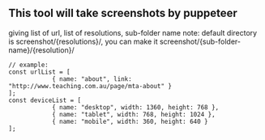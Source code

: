 ## This tool will take screenshots by puppeteer
giving list of url, list of resolutions, sub-folder name
note: default directory is screenshot/{resolutions}/, you can make it screenshot/{sub-folder-name}/{resolution}/
```
// example:
const urlList = [
            { name: "about", link: "http://www.teaching.com.au/page/mta-about" }
];
const deviceList = [
            { name: "desktop", width: 1360, height: 768 },
            { name: "tablet", width: 768, height: 1024 },
            { name: "mobile", width: 360, height: 640 }
];

```


